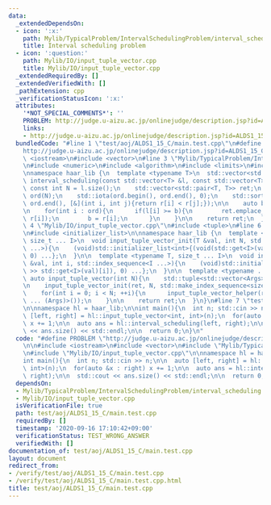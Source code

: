 ```yaml
---
data:
  _extendedDependsOn:
  - icon: ':x:'
    path: Mylib/TypicalProblem/IntervalSchedulingProblem/interval_scheduling.cpp
    title: Interval scheduling problem
  - icon: ':question:'
    path: Mylib/IO/input_tuple_vector.cpp
    title: Mylib/IO/input_tuple_vector.cpp
  _extendedRequiredBy: []
  _extendedVerifiedWith: []
  _pathExtension: cpp
  _verificationStatusIcon: ':x:'
  attributes:
    '*NOT_SPECIAL_COMMENTS*': ''
    PROBLEM: http://judge.u-aizu.ac.jp/onlinejudge/description.jsp?id=ALDS1_15_C
    links:
    - http://judge.u-aizu.ac.jp/onlinejudge/description.jsp?id=ALDS1_15_C
  bundledCode: "#line 1 \"test/aoj/ALDS1_15_C/main.test.cpp\"\n#define PROBLEM \"\
    http://judge.u-aizu.ac.jp/onlinejudge/description.jsp?id=ALDS1_15_C\"\n\n#include\
    \ <iostream>\n#include <vector>\n#line 3 \"Mylib/TypicalProblem/IntervalSchedulingProblem/interval_scheduling.cpp\"\
    \n#include <numeric>\n#include <algorithm>\n#include <limits>\n#include <utility>\n\
    \nnamespace haar_lib {\n  template <typename T>\n  std::vector<std::pair<T, T>>\
    \ interval_scheduling(const std::vector<T> &l, const std::vector<T> &r){\n   \
    \ const int N = l.size();\n    std::vector<std::pair<T, T>> ret;\n    std::vector<int>\
    \ ord(N);\n    std::iota(ord.begin(), ord.end(), 0);\n    std::sort(ord.begin(),\
    \ ord.end(), [&](int i, int j){return r[i] < r[j];});\n\n    auto b = std::numeric_limits<T>::lowest();\n\
    \n    for(int i : ord){\n      if(l[i] >= b){\n        ret.emplace_back(l[i],\
    \ r[i]);\n        b = r[i];\n      }\n    }\n\n    return ret;\n  }\n}\n#line\
    \ 4 \"Mylib/IO/input_tuple_vector.cpp\"\n#include <tuple>\n#line 6 \"Mylib/IO/input_tuple_vector.cpp\"\
    \n#include <initializer_list>\n\nnamespace haar_lib {\n  template <typename T,\
    \ size_t ... I>\n  void input_tuple_vector_init(T &val, int N, std::index_sequence<I\
    \ ...>){\n    (void)std::initializer_list<int>{(void(std::get<I>(val).resize(N)),\
    \ 0) ...};\n  }\n\n  template <typename T, size_t ... I>\n  void input_tuple_vector_helper(T\
    \ &val, int i, std::index_sequence<I ...>){\n    (void)std::initializer_list<int>{(void(std::cin\
    \ >> std::get<I>(val)[i]), 0) ...};\n  }\n\n  template <typename ... Args>\n \
    \ auto input_tuple_vector(int N){\n    std::tuple<std::vector<Args> ...> ret;\n\
    \n    input_tuple_vector_init(ret, N, std::make_index_sequence<sizeof ... (Args)>());\n\
    \    for(int i = 0; i < N; ++i){\n      input_tuple_vector_helper(ret, i, std::make_index_sequence<sizeof\
    \ ... (Args)>());\n    }\n\n    return ret;\n  }\n}\n#line 7 \"test/aoj/ALDS1_15_C/main.test.cpp\"\
    \n\nnamespace hl = haar_lib;\n\nint main(){\n  int n; std::cin >> n;\n\n  auto\
    \ [left, right] = hl::input_tuple_vector<int, int>(n);\n  for(auto &x : right)\
    \ x += 1;\n\n  auto ans = hl::interval_scheduling(left, right);\n\n  std::cout\
    \ << ans.size() << std::endl;\n\n  return 0;\n}\n"
  code: "#define PROBLEM \"http://judge.u-aizu.ac.jp/onlinejudge/description.jsp?id=ALDS1_15_C\"\
    \n\n#include <iostream>\n#include <vector>\n#include \"Mylib/TypicalProblem/IntervalSchedulingProblem/interval_scheduling.cpp\"\
    \n#include \"Mylib/IO/input_tuple_vector.cpp\"\n\nnamespace hl = haar_lib;\n\n\
    int main(){\n  int n; std::cin >> n;\n\n  auto [left, right] = hl::input_tuple_vector<int,\
    \ int>(n);\n  for(auto &x : right) x += 1;\n\n  auto ans = hl::interval_scheduling(left,\
    \ right);\n\n  std::cout << ans.size() << std::endl;\n\n  return 0;\n}\n"
  dependsOn:
  - Mylib/TypicalProblem/IntervalSchedulingProblem/interval_scheduling.cpp
  - Mylib/IO/input_tuple_vector.cpp
  isVerificationFile: true
  path: test/aoj/ALDS1_15_C/main.test.cpp
  requiredBy: []
  timestamp: '2020-09-16 17:10:42+09:00'
  verificationStatus: TEST_WRONG_ANSWER
  verifiedWith: []
documentation_of: test/aoj/ALDS1_15_C/main.test.cpp
layout: document
redirect_from:
- /verify/test/aoj/ALDS1_15_C/main.test.cpp
- /verify/test/aoj/ALDS1_15_C/main.test.cpp.html
title: test/aoj/ALDS1_15_C/main.test.cpp
---
```

